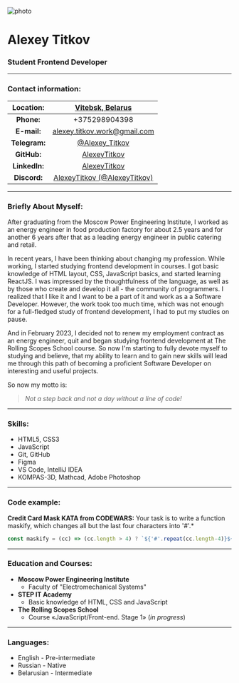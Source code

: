![photo](https://avatars.githubusercontent.com/u/95431867?v=4)
# Alexey Titkov

### Student Frontend Developer

---

### Contact information:

| **Location:**  |             [Vitebsk, Belarus](https://goo.gl/maps/3vQwfKdwCu5SrXA48)               |
|:--------------:|:-----------------------------------------------------------------------------------:|
|   **Phone:**   |                                    +375298904398                                    | 
|  **E-mail:**   |            [alexey.titkov.work@gmail.com](alexey.titkov.work@gmail.com)             |
| **Telegram:**  |                    [@Alexey_Titkov](https://t.me/Alexey_Titkov)                     |
|  **GitHub:**   |                   [AlexeyTitkov](https://github.com/AlexeyTitkov)                   |
| **LinkedIn:**  |         [AlexeyTitkov](https://www.linkedin.com/in/alexey-titkov-952528219)         |
|  **Discord:**  | [AlexeyTitkov (@AlexeyTitkov)](https://www.linkedin.com/in/alexey-titkov-952528219) |   
---

### Briefly About Myself:

After graduating from the Moscow Power Engineering Institute, I worked as an energy engineer in food production factory for about 2.5 years and for another 6 years after that as a leading energy engineer in public catering and retail.<br>

In recent years, I have been thinking about changing my profession. While working, I started studying frontend development in courses.
I got basic knowledge of HTML layout, CSS, JavaScript basics, and started learning ReactJS. I was impressed by the thoughtfulness of the language, as well as by those who create and develop it all - the сommunity of programmers. I realized that I like it and I want to be a part of it and work as a a Software Developer.
However, the work took too much time, which was not enough for a full-fledged study of frontend development, I had to put my studies on pause.<br>

And in February 2023, I decided not to renew my employment contract as an energy engineer, quit and began studying frontend development at The Rolling Scopes School course.
So now I'm starting to fully devote myself to studying and believe, that my ability to learn and to gain new skills will lead me through this path of becoming a proficient Software Developer on interesting and useful projects.
<br>

So now my motto is:
> _Not a step back and not a day without a line of code!_<br>

---

### Skills:

- HTML5, CSS3
- JavaScript
- Git, GitHub
- Figma
- VS Code, IntelliJ IDEA
- KOMPAS-3D, Mathcad, Adobe Photoshop

---
### Code example:

**Credit Card Mask KATA from CODEWARS:** Your task is to write a function maskify, which changes all but the last four characters into '#'.*

```javascript
const maskify = (cc) => (cc.length > 4) ? `${'#'.repeat(cc.length-4)}${cc.slice(-4)}` : cc
```
---

### Education and Courses:

* **Moscow Power Engineering Institute**
    + Faculty of "Electromechanical Systems"
* **STEP IT Academy**
    + Basic knowledge of HTML, CSS and JavaScript
* **The Rolling Scopes School**
    + Course «JavaScript/Front-end. Stage 1» (_in progress_)

---

### Languages:

- English \- Pre-intermediate
- Russian \- Native
- Belarusian \- Intermediate